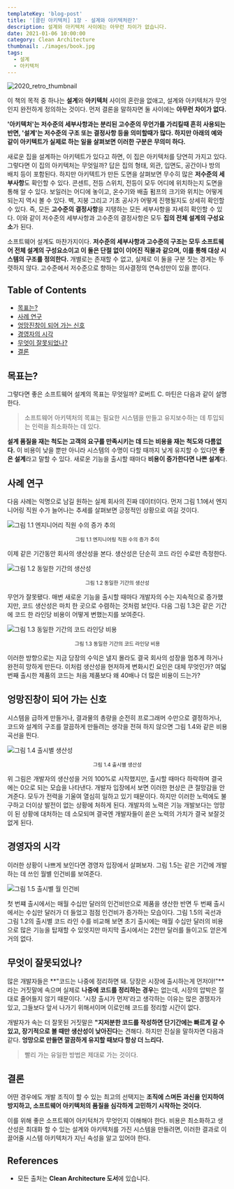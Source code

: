 ```yaml
---
templateKey: 'blog-post'
title: '[클린 아키텍처] 1장 - 설계와 아키텍처란?'
description: 설계와 아키텍처 사이에는 아무런 차이가 없습니다.
date: 2021-01-06 10:00:00
category: Clean Architecture
thumbnail: ./images/book.jpg
tags:
  - 설계
  - 아키텍처
---
```


![2020_retro_thumbnail](./images/book.jpg)

이 책의 목적 중 하나는 **설계**와 **아키텍처** 사이의 혼란을 없애고, 설계와 아키텍처가 무엇인지 완전하게 정의하는 것이다. 먼저 결론을 말하자면 둘 사이에는 **아무런 차이가 없다.**

**'아키텍처'는 저수준의 세부사항과는 분리된 고수준의 무언가를 가리킬때 흔히 사용되는 반면, '설계'는 저수준의 구조 또는 결정사항 등을 의미할때가 많다. 하지만 아래의 예와 같이 아키텍트가 실제로 하는 일을 살펴보면 이러한 구분은 무의미 하다.**

새로운 집을 설계하는 아키텍트가 있다고 하면, 이 집은 아키텍처를 당연히 가지고 있다. 그렇다면 이 집의 아키텍처는 무엇일까? 답은 집의 형태, 외관, 입면도, 공간이나 방의 배치 등이 포함된다. 하지만 아키텍트가 만든 도면을 살펴보면 무수히 많은 **저수준의 세부사항**도 확인할 수 있다. 콘센트, 전등 스위치, 전등이 모두 어디에 위치하는지 도면을 통해 알 수 있다. 보일러는 어디에 놓이고, 온수기와 배출 펌프의 크기와 위치는 어떻게 되는지 역시 볼 수 있다. 벽, 지붕 그리고 기초 공사가 어떻게 진행될지도 상세히 확인할 수 있다. 즉, 모든 **고수준의 결정사항**을 지탱하는 모든 세부사항을 자세히 확인할 수 있다. 이와 같이 저수준의 세부사항과 고수준의 결정사항은 모두 **집의 전체 설계의 구성요소**가 된다.

소프트웨어 설계도 마찬가지이다. **저수준의 세부사항과 고수준의 구조는 모두 소프트웨어 전체 설계의 구성요소이고 이 둘은 단절 없이 이어진 직물과 같으며, 이를 통해 대상 시스템의 구조를 정의한다.** 개별로는 존재할 수 없고, 실제로 이 둘을 구분 짓는 경계는 뚜렷하지 않다. 고수준에서 저수준으로 향하는 의사결정의 연속성만이 있을 뿐이다.

## Table of Contents

- [목표는?](#목표는)
- [사례 연구](#사례-연구)
- [엉망진창이 되어 가는 신호](#엉망진창이-되어-가는-신호)
- [경영자의 시각](#경영자의-시각)
- [무엇이 잘못되었나?](#무엇이-잘못되었나)
- [결론](#결론)

## 목표는?

그렇다면 좋은 소프트웨어 설계의 목표는 무엇일까? 로버트 C. 마틴은 다음과 같이 설명한다.

> 소프트웨어 아키텍처의 목표는 필요한 시스템을 만들고 유지보수하는 데 투입되는 인력을 최소화하는 데 있다.

**설계 품질을 재는 척도는 고객의 요구를 만족시키는 데 드는 비용을 재는 척도와 다름없다.** 이 비용이 낮을 뿐만 아니라 시스템의 수명이 다할 때까지 낮게 유지할 수 있다면 **좋은 설계**라고 말할 수 있다. 새로운 기능을 출시할 때마다 **비용이 증가한다면 나쁜 설계**다.

## 사례 연구

다음 사례는 익명으로 남길 원하는 실제 회사의 진짜 데이터이다. 먼저 그림 1.1에서 엔지니어링 직원 수가 늘어나는 추세를 살펴보면 긍정적인 상황으로 여길 것이다.

![그림 1.1 엔지니어리 직원 수의 증가 추의](./images/image-1.1.png)

<p style="text-align: center;"><small>그림 1.1 엔지니어링 직원 수의 증가 추이</small></p>

이제 같은 기간동안 회사의 생산성을 본다. 생산성은 단순히 코드 라인 수로만 측정한다.

![그림 1.2 동일한 기간의 생산성](./images/image-1.2.png)

<p style="text-align: center;"><small>그림 1.2 동일한 기간의 생산성</small></p>

무언가 잘못됐다. 매번 새로운 기능을 출시할 때마다 개발자의 수는 지속적으로 증가했지만, 코드 생산성은 마치 한 곳으로 수렴하는 것처럼 보인다. 다음 그림 1.3은 같은 기간에 코드 한 라인당 비용이 어떻게 변했는지를 보여준다.

![그림 1.3 동일한 기간의 코드 라인당 비용](./images/image-1.3.png)

<p style="text-align: center;"><small>그림 1.3 동일한 기간의 코드 라인당 비용</small></p>

이러한 방향으로는 지금 당장의 수익은 낼지 몰라도 결국 회사의 성장을 멈추게 하거나 완전히 망하게 만든다. 이처럼 생산성을 현저하게 변화시킨 요인은 대체 무엇인가? 여덟 번째 출시한 제품의 코드는 처음 제품보다 왜 40배나 더 많은 비용이 드는가?

## 엉망진창이 되어 가는 신호

시스템을 급하게 만들거나, 결과물의 총량을 순전히 프로그래머 수만으로 결정하거나, 코드와 설계의 구조를 깔끔하게 만들려는 생각을 전혀 하지 않으면 그림 1.4와 같은 비용 곡선을 띈다.

![그림 1.4 출시별 생산성](./images/image-1.4.png)

<p style="text-align: center;"><small>그림 1.4 출시별 생산성</small></p>

위 그림은 개발자의 생산성을 거의 100%로 시작했지만, 출시할 때마다 하락하며 결국에는 0으로 되는 모습을 나타낸다. 개발자 입장에서 보면 이러한 현상은 큰 절망감을 안겨준다. 모두가 전력을 기울여 열심히 일하고 있기 때문이다. 하지만 이러한 노력에도 불구하고 더이상 발전이 없는 상황에 처하게 된다. 개발자의 노력은 기능 개발보다는 엉망이 된 상황에 대처하는 데 소모되며 결국엔 개발자들이 쏟은 노력의 가치가 결국 보잘것없게 된다.

## 경영자의 시각

이러한 상황이 나쁘게 보인다면 경영자 입장에서 살펴보자. 그림 1.5는 같은 기간에 개발하는 데 쓰인 월별 인건비를 보여준다.

![그림 1.5 출시별 월 인건비](./images/image-1.5.png)

첫 번쨰 출시에서는 매월 수십만 달러의 인건비만으로 제품을 생산한 반면 두 번째 출시에서는 수십만 달러가 더 들었고 점점 인건비가 증가하는 모습이다. 그림 1.5의 곡선과 그림 1.2의 출시별 코드 라인 수를 비교해 보면 초기 출시에는 매월 수십만 달러의 비용으로 많은 기능을 탑재할 수 있엇지만 마지막 출시에서는 2천만 달러를 들이고도 얻은게 거의 없다.

## 무엇이 잘못되었나?

많은 개발자들은 **"코드는 나중에 정리하면 돼. 당장은 시장에 출시하는게 먼저야!"**라는 거짓말에 속으며 실제로 **나중에 코드를 정리하는 경우**는 없는데, 시장의 압박은 절대로 줄어들지 않기 때문이다. '시장 출시가 먼저'라고 생각하는 이유는 많은 경쟁자가 있고, 그들보다 앞서 나가기 위해서이며 이로인해 코드를 정리할 시간이 없다.

개발자가 속는 더 잘못된 거짓말은 **"지저분한 코드를 작성하면 단기간에는 빠르게 갈 수 있고, 장기적으로 볼 때만 생산성이 낮아진다**는 견해다. 하지만 진실을 말하자면 다음과 같다. **엉망으로 만들면 깔끔하게 유지할 때보다 항상 더 느리다.**

> 빨리 가는 유일한 방법은 제대로 가는 것이다.

## 결론

어떤 경우에도 개발 조직이 할 수 있는 최고의 선택지는 **조직에 스며든 과신을 인지하여 방지하고, 소프트웨어 아키텍처의 품질을 심각하게 고민하기 시작하는 것이다.**

이를 위해 좋은 소프트웨어 아키턱처가 무엇인지 이해해야 한다. 비용은 최소화하고 생산성은 최대화 할 수 있는 설계와 아키텍처를 가진 시스템을 만들려면, 이러한 결과로 이끌어줄 시스템 아키텍처가 지닌 속성을 알고 있어야 한다.

## References

- 모든 출처는 **Clean Architecture 도서**에 있습니다.
